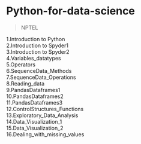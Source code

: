 # Python-for-data-science
>NPTEL</br>
  
 1.Introduction to Python</br>
 2.Introduction to Spyder1</br>
 3.Introduction to Spyder2</br>
 4.Variables_datatypes</br>
 5.Operators</br>
 6.SequenceData_Methods</br>
 7.SequenceData_Operations</br>
 8.Reading_data</br>
 9.PandasDataframes1</br>
 10.PandasDataframes2</br>
 11.PandasDataframes3</br>
 12.ControlStructures_Functions</br>
 13.Exploratory_Data_Analysis</br>
 14.Data_Visualization_1</br>
 15.Data_Visualization_2</br>
 16.Dealing_with_missing_values</br>
 


